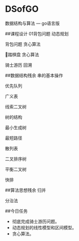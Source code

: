 # DSofGO
数据结构与算法 — go语言版

##课程设计
01背包问题  动态规划

背包问题    贪心算法    

🐎踏棋盘    贪心算法

骑士游历    回溯

##数据结构残余
串的基本操作

优先队列

广义表

线索二叉树

树的结构

最小生成树

最短路径

散列表

二叉排序树

平衡二叉树

快排

##算法思想残余
归并

分治法

##今日任务

+ 彻底完成骑士游历问题。
+ 动态规划的线性模型和区间模型。
+ 贪心算法。


